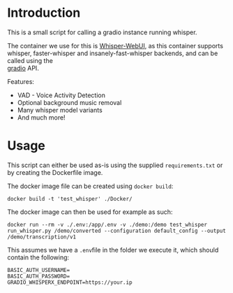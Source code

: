 # Introduction
This is a small script for calling a gradio instance running whisper.

The container we use for this is [Whisper-WebUI](https://github.com/jhj0517/Whisper-WebUI), as this
container supports whisper, faster-whisper and insanely-fast-whisper backends, and can be called using the  
[gradio](https://www.gradio.app/) API.

Features:

* VAD - Voice Activity Detection
* Optional background music removal
* Many whisper model variants
* And much more!

# Usage

This script can either be used as-is using the supplied `requirements.txt` or by creating the Dockerfile image.

The docker image file can be created using `docker build`: 

`docker build -t 'test_whisper' ./Docker/`

The docker image can then be used for example as such:

`docker run --rm -v ./.env:/app/.env -v ./demo:/demo test_whisper run_whisper.py /demo/converted --configuration default_config --output /demo/transcription/v1`

This assumes we have a `.env`file in the folder we execute it, which should contain the following:

```
BASIC_AUTH_USERNAME=
BASIC_AUTH_PASSWORD=
GRADIO_WHISPERX_ENDPOINT=https://your.ip
```




